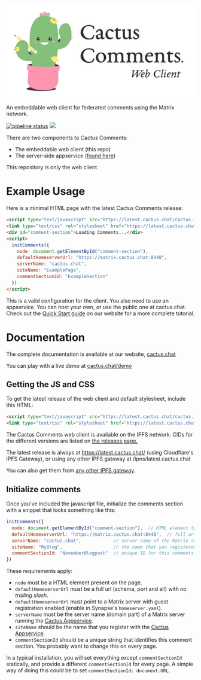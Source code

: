 ![](./assets/readme-header.png)

An embeddable web client for federated comments using the Matrix network.

[![pipeline status](https://gitlab.com/cactus-comments/cactus-client/badges/main/pipeline.svg)](https://gitlab.com/cactus-comments/cactus-client/-/commits/main)
[![](https://img.shields.io/badge/chat-%23cactus%3Acactus.chat-informational)](https://matrix.to/#/%23cactus:cactus.chat)


There are two components to Cactus Comments: 

- The embeddable web client (this repo)
- The server-side appservice ([found here](https://gitlab.com/cactus-comments/cactus-appservice))

This repository is only the web client.


# Example Usage

Here is a minimal HTML page with the latest Cactus Comments release:

```html
<script type="text/javascript" src="https://latest.cactus.chat/cactus.js"></script>
<link type="text/css" rel="stylesheet" href="https://latest.cactus.chat/style.css">
<div id="comment-section">Loading Comments...</div>
<script>
  initComments({
    node: document.getElementById("comment-section"),
    defaultHomeserverUrl: "https://matrix.cactus.chat:8448",
    serverName: "cactus.chat",
    siteName: "ExamplePage",
    commentSectionId: "ExampleSection"
  })
</script>
```

This is a valid configuration for the client. You also need to use an appservice.
You can host your own, or use the public one at cactus.chat.
Check out the [Quick Start guide](https://cactus.chat/docs/getting-started/quick-start/) on our website for a more complete tutorial.


# Documentation

The complete documentation is available at our website, [cactus.chat](https://cactus.chat)

You can play with a live demo at [cactus.chat/demo](https://cactus.chat/demo/)


## Getting the JS and CSS

To get the latest release of the web client and default stylesheet, include this HTML:

```html
<script type="text/javascript" src="https://latest.cactus.chat/cactus.js"></script>
<link type="text/css" rel="stylesheet" href="https://latest.cactus.chat/style.css">
```

The Cactus Comments web client is available on the IPFS network.
CIDs for the different versions are listed on [the releases page.](https://gitlab.com/cactus-comments/cactus-client/-/releases)

The latest release is always at https://latest.cactus.chat/ (using Cloudflare's IPFS Gateway),
or using any other IPFS gateway at /ipns/latest.cactus.chat

You can also get them from
[any other IPFS gateway](https://ipfs.github.io/public-gateway-checker/).


## Initialize comments

Once you've included the javascript file, initialize the comments section with a snippet that looks something like this:

```javascript
initComments({
  node: document.getElementById("comment-section"),  // HTML element to make comments section in
  defaultHomeserverUrl: "https://matrix.cactus.chat:8448",  // full url of the Matrix server to use as guest
  serverName: "cactus.chat",            // server name of the Matrix server w/ Cactus Appservice
  siteName: "MyBlog",                   // the name that you registered with the cactus appservice
  commentSectionId: "NovemberBlogpost"  // unique ID for this comments section.
})
```

These requirements apply:

- `node` must be a HTML element present on the page.
- `defaultHomeserverUrl` must be a full url (schema, port and all) with *no trailing slash*.
- `defaultHomeserverUrl` must point to a Matrix server with guest registration enabled (enable in Synapse's `homeserver.yaml`).
- `serverName` must be the server name (domain part) of a Matrix server running the [Cactus Appservice](https://gitlab.com/cactus-comments/cactus-appservice).
- `siteName` should be the name that you register with the [Cactus Appservice](https://gitlab.com/cactus-comments/cactus-appservice).
- `commentSectionId` should be a unique string that identifies this comment section. You probably want to change this on every page.

In a typical installation, you will set everything except
`commentSectionId` statically, and provide a different `commentSectionId` for every page.
A simple way of doing this could be to set `commentSectionId: document.URL`.

